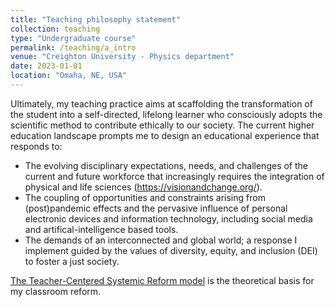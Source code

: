 ```yaml
---
title: "Teaching philosophy statement"
collection: teaching
type: "Undergraduate course"
permalink: /teaching/a_intro
venue: "Creighton University - Physics department"
date: 2023-01-01
location: "Omaha, NE, USA"
---
```

Ultimately, my teaching practice aims at scaffolding the transformation of the student into a self-directed, lifelong learner who consciously adopts the scientific method to contribute ethically to our society. The current higher education landscape prompts me to design an educational experience that responds to:

* The evolving disciplinary expectations, needs, and challenges of the current and future workforce that increasingly requires the integration of physical and life sciences (https://visionandchange.org/).
* The coupling of opportunities and constraints arising from (post)pandemic effects and the pervasive influence of personal electronic devices and information technology, including social media and artifical-intelligence based tools.
* The demands of an interconnected and global world; a response I implement guided by the values of diversity, equity, and inclusion (DEI) to foster a just society.

[The Teacher-Centered Systemic Reform model](figure_TCSR.jpg) is the theoretical basis for my classroom reform. 
  
